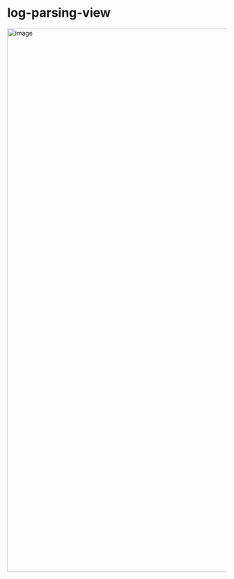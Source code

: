 # log-parsing-view

<img width="1247" alt="image" src="https://github.com/jaekyu-sim/log-parsing-view/assets/27837607/97a783a5-d7fd-40ff-a9f3-203581b41490">
